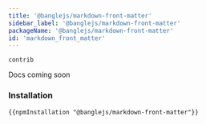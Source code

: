 ```yaml
---
title: '@banglejs/markdown-front-matter'
sidebar_label: '@banglejs/markdown-front-matter'
packageName: '@banglejs/markdown-front-matter'
id: 'markdown_front_matter'
---
```


`contrib`

Docs coming soon

### Installation

```
{{npmInstallation "@banglejs/markdown-front-matter"}}
```
